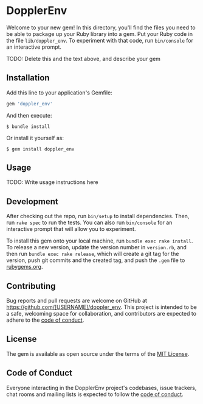 # DopplerEnv

Welcome to your new gem! In this directory, you'll find the files you need to be able to package up your Ruby library into a gem. Put your Ruby code in the file `lib/doppler_env`. To experiment with that code, run `bin/console` for an interactive prompt.

TODO: Delete this and the text above, and describe your gem

## Installation

Add this line to your application's Gemfile:

```ruby
gem 'doppler_env'
```

And then execute:

    $ bundle install

Or install it yourself as:

    $ gem install doppler_env

## Usage

TODO: Write usage instructions here

## Development

After checking out the repo, run `bin/setup` to install dependencies. Then, run `rake spec` to run the tests. You can also run `bin/console` for an interactive prompt that will allow you to experiment.

To install this gem onto your local machine, run `bundle exec rake install`. To release a new version, update the version number in `version.rb`, and then run `bundle exec rake release`, which will create a git tag for the version, push git commits and the created tag, and push the `.gem` file to [rubygems.org](https://rubygems.org).

## Contributing

Bug reports and pull requests are welcome on GitHub at https://github.com/[USERNAME]/doppler_env. This project is intended to be a safe, welcoming space for collaboration, and contributors are expected to adhere to the [code of conduct](https://github.com/[USERNAME]/doppler_env/blob/master/CODE_OF_CONDUCT.md).

## License

The gem is available as open source under the terms of the [MIT License](https://opensource.org/licenses/MIT).

## Code of Conduct

Everyone interacting in the DopplerEnv project's codebases, issue trackers, chat rooms and mailing lists is expected to follow the [code of conduct](https://github.com/[USERNAME]/doppler_env/blob/master/CODE_OF_CONDUCT.md).
